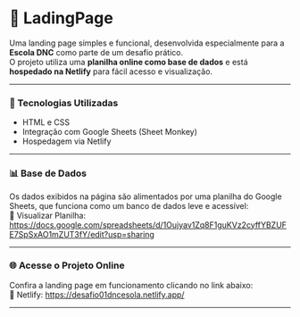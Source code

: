 # 🚀 LadingPage

Uma landing page simples e funcional, desenvolvida especialmente para a **Escola DNC** como parte de um desafio prático.  
O projeto utiliza uma **planilha online como base de dados** e está **hospedado na Netlify** para fácil acesso e visualização.

---

### 🧠 Tecnologias Utilizadas
- HTML e CSS 
- Integração com Google Sheets (Sheet Monkey)  
- Hospedagem via Netlify

---

### 📊 Base de Dados
Os dados exibidos na página são alimentados por uma planilha do Google Sheets, que funciona como um banco de dados leve e acessível:  
🔗 Visualizar Planilha: https://docs.google.com/spreadsheets/d/1Oujyav1Zq8F1guKVz2cyffYBZUFE7SpSxAO1mZUT3fY/edit?usp=sharing

---

### 🌐 Acesse o Projeto Online
Confira a landing page em funcionamento clicando no link abaixo:  
🔗  Netlify: https://desafio01dncesola.netlify.app/

---
